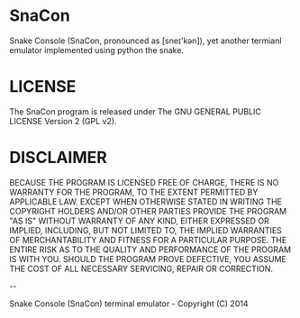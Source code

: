 SnaCon
======

Snake Console (SnaCon, pronounced as [sneɪ'kən]), yet another termianl emulator implemented using python the snake.

LICENSE
=======

The SnaCon program is released under The GNU GENERAL PUBLIC LICENSE Version 2 (GPL v2).

DISCLAIMER
==========

BECAUSE THE PROGRAM IS LICENSED FREE OF CHARGE, THERE IS NO WARRANTY
FOR THE PROGRAM, TO THE EXTENT PERMITTED BY APPLICABLE LAW. EXCEPT WHEN
OTHERWISE STATED IN WRITING THE COPYRIGHT HOLDERS AND/OR OTHER PARTIES
PROVIDE THE PROGRAM "AS IS" WITHOUT WARRANTY OF ANY KIND, EITHER EXPRESSED
OR IMPLIED, INCLUDING, BUT NOT LIMITED TO, THE IMPLIED WARRANTIES OF
MERCHANTABILITY AND FITNESS FOR A PARTICULAR PURPOSE. THE ENTIRE RISK AS
TO THE QUALITY AND PERFORMANCE OF THE PROGRAM IS WITH YOU. SHOULD THE
PROGRAM PROVE DEFECTIVE, YOU ASSUME THE COST OF ALL NECESSARY SERVICING,
REPAIR OR CORRECTION.

--

Snake Console (SnaCon) terminal emulator - Copyright (C) 2014

